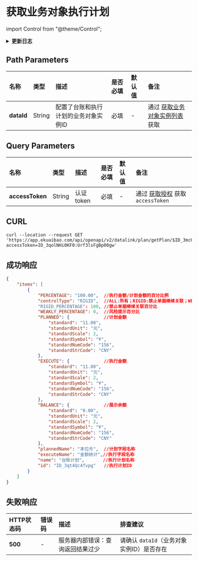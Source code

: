 # 获取业务对象执行计划

import Control from "@theme/Control";

<Control
method="GET"
url="/api/openapi/v2/datalink/plan/getPlan/$`dataId`"
/>

<details>
  <summary><b>更新日志</b></summary>
  <div>

  [**0.7.153**](/updateLog/update-log#07153) -> 🆕 新增了本接口。<br/>

  </div>
</details>

## Path Parameters

| 名称 | 类型 | 描述 | 是否必填 | 默认值 | 备注 |
| :--- | :--- | :--- | :--- |:--- | :--- |
| **dataId** | String | 配置了台账和执行计划的业务对象实例ID | 必填 | - | 通过 [获取业务对象实例列表](/docs/open-api/datalink/get-entity-info) 获取 |

## Query Parameters

| 名称 | 类型 | 描述 | 是否必填 | 默认值 | 备注 |
| :--- | :--- | :--- | :--- |:--- | :--- |
| **accessToken** | String | 认证token | 必填 | - | 通过 [获取授权](/docs/open-api/getting-started/auth) 获取 `accessToken` |

## CURL
```shell
curl --location --request GET 'https://app.ekuaibao.com/api/openapi/v2/datalink/plan/getPlan/$ID_3mcOcKEYUeM?accessToken=ID_3qolNHi0KF0:Urf3lsFgBp00gw'
```

## 成功响应
```json
{
    "items": [
        {
            "PERCENTAGE": "100.00",  //执行金额/计划金额的百分比例
            "controlType": "RIGID",  //ALL:所有；RIGID:禁止单据继续关联；WEAKLY:显示风险提示；NONE:允许执行金额超过计划金额。当controlType=RIGID见RIGID_PERCENTAGE，同理controlType=WEAKLY见WEAKLY_PERCENTAGE，controlType=NONE时无
            "RIGID_PERCENTAGE": 100, //禁止单据继续关联百分比
            "WEAKLY_PERCENTAGE": 0,  //风险提示百分比
            "PLANNED": {             //计划金额
                "standard": "11.00",
                "standardUnit": "元",
                "standardScale": 2,
                "standardSymbol": "¥",
                "standardNumCode": "156",
                "standardStrCode": "CNY"
            },
            "EXECUTE": {             //执行金额
                "standard": "11.00",
                "standardUnit": "元",
                "standardScale": 2,
                "standardSymbol": "¥",
                "standardNumCode": "156",
                "standardStrCode": "CNY"
            },
            "BALANCE": {             //展示余额
                "standard": "0.00",
                "standardUnit": "元",
                "standardScale": 2,
                "standardSymbol": "¥",
                "standardNumCode": "156",
                "standardStrCode": "CNY"
            },
            "plannedName": "本位币",  //计划字段名称
            "executeName": "金额统计",//执行字段名称
            "name": "台账计划",       //执行计划名称
            "id": "ID_3qt4Qc4fvpg"   //执行计划ID
        }
    ]
}
```

## 失败响应

| HTTP状态码 | 错误码 | 描述 | 排查建议 |
| :--- | :--- | :--- | :--- |
| **500** | - | 服务器内部错误：查询返回结果过少 | 请确认 `dataId`（业务对象实例ID）是否存在 | 

